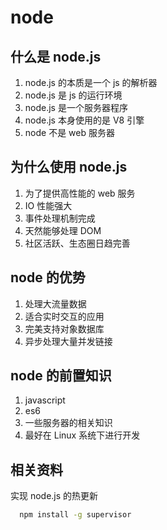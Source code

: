 # node

## 什么是 node.js

1. node.js 的本质是一个 js 的解析器
2. node.js 是 js 的运行环境
3. node.js 是一个服务器程序
4. node.js 本身使用的是 V8 引擎
5. node 不是 web 服务器

## 为什么使用 node.js

1. 为了提供高性能的 web 服务
2. IO 性能强大
3. 事件处理机制完成
4. 天然能够处理 DOM
5. 社区活跃、生态圈日趋完善

## node 的优势

1. 处理大流量数据
2. 适合实时交互的应用
3. 完美支持对象数据库
4. 异步处理大量并发链接

## node 的前置知识

1. javascript
2. es6
3. 一些服务器的相关知识
4. 最好在 Linux 系统下进行开发

## 相关资料

实现 node.js 的热更新

```bash
  npm install -g supervisor
```
<!-- 
cmder 全局配置 环境变量处理后

Cmder.exe /REGISTER ALL+ -->